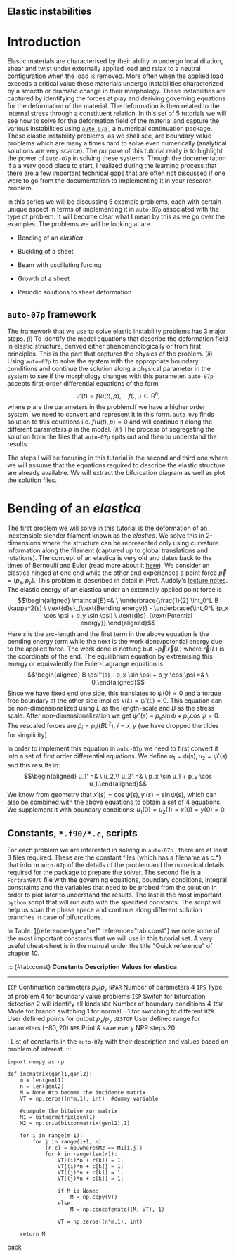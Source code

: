 ## Elastic instabilities
Introduction
============

Elastic materials are characterised by their ability to undergo local
dilation, shear and twist under externally applied load and relax to a
neutral configuration when the load is removed. More often when the
applied load exceeds a critical value these materials undergo
instabilities characterized by a smooth or dramatic change in their
morphology. These instabilities are captured by identifying the forces
at play and deriving governing equations for the deformation of the
material. The deformation is then related to the internal stress through
a constituent relation. In this set of 5 tutorials we will see how to
solve for the deformation field of the material and capture the various
instabilities using [`auto-07p` ](https://github.com/auto-07p/auto-07p),
a numerical continuation package. These elastic instability problems, as
we shall see, are boundary value problems which are many a times hard to
solve even numerically (analytical solutions are very scarce). The
purpose of this tutorial really is to highlight the power of `auto-07p`
in solving these systems. Though the documentation if a a very good
place to start, I realized during the learning process that there are a
few important technical gaps that are often not discussed if one were to
go from the documentation to implementing it in your research problem.

In this series we will be discussing 5 example problems, each with
certain unique aspect in terms of implementing it in `auto-07p`
associated with the type of problem. It will become clear what I mean by
this as we go over the examples. The problems we will be looking at are

-   Bending of an *elastica*

-   Buckling of a sheet

-   Beam with oscillating forcing

-   Growth of a sheet

-   Periodic solutions to sheet deformation

`auto-07p` framework
--------------------

The framework that we use to solve elastic instability problems has 3
major steps. $(i)$ To identify the model equations that describe the
deformation field in elastic structure, derived either
phenomenologically or from first principles. This is the part that
captures the physics of the problem. $(ii)$ Using `auto-07p` to solve
the system with the appropriate boundary conditions and continue the
solution along a physical parameter in the system to see if the
morphology changes with this parameter. `auto-07p` accepts first-order
differential equations of the form
$$u'(t) = f(u(t), p), \quad f(.,.) \in \text{R}^n,$$ where $p$ are the
parameters in the problem.If we have a higher order system, we need to
convert and represent it in this form. `auto-07p` finds solution to this
equations i.e. $f(u(t),p)=0$ and will continue it along the different
parameters $p$ in the model. $(iii)$ The process of segregating the
solution from the files that `auto-07p` spits out and then to understand
the results.

The steps I will be focusing in this tutorial is the second and third
one where we will assume that the equations required to describe the
elastic structure are already available. We will extract the bifurcation
diagram as well as plot the solution files.

Bending of an *elastica*
========================

The first problem we will solve in this tutorial is the deformation of
an inextensible slender filament known as the *elastica*. We solve this
in 2-dimensions where the structure can be represented only using
curvature information along the filament (captured up to global
translations and rotations). The concept of an elastica is very old and
dates back to the times of Bernoulli and Euler (read more about it
[here](https://www2.eecs.berkeley.edu/Pubs/TechRpts/2008/EECS-2008-103.pdf)).
We consider an elastica hinged at one end while the other end
experiences a point force $\vec{p}= (p_x, p_y)$. This problem is
described in detail in Prof. Audoly's [lecture
notes](https://catalogue.polytechnique.fr/cours.php?id=2792). The
elastic energy of an elastica under an externally applied point force is
$$\begin{aligned}
    \mathcal{E}=& \ \underbrace{\frac{1}{2} \int_0^L B \kappa^2(s) \ \text{d}s}_{\text{Bending energy}} - \underbrace{\int_0^L (p_x \cos \psi + p_y \sin \psi) \ \text{d}s}_{\text{Potential energy}}.\end{aligned}$$
Here $s$ is the arc-length and the first term in the above equation is
the bending energy term while the next is the work done/potential energy
due to the applied force. The work done is nothing but
$-\vec{p}.\vec{r}(L)$ where $\vec{r}(L)$ is the coordinate of the end.
The equilibrium equation by extremising this energy or equivalently the
Euler-Lagrange equation is $$\begin{aligned}
    B \psi''(s) - p_x \sin \psi + p_y \cos \psi =& \ 0.\end{aligned}$$
Since we have fixed end one side, this translates to $\psi(0) = 0$ and a
torque free boundary at the other side implies
$\kappa(L) = \psi'(L) = 0$. This equation can be non-dimensionalized
using $L$ as the length-scale and $B$ as the stress scale. After
non-dimensionalization we get
$\psi''(s) - p_x \sin \psi + p_y \cos \psi = 0$. The rescaled forces are
$\tilde{p}_i = p_i/(BL^2),\ i=x, y$ (we have dropped the tildes for
simplicity).

In order to implement this equation in `auto-07p` we need to first
convert it into a set of first order differential equations. We define
$u_1 = \psi(s), u_2 = \psi'(s)$ and this results in: $$\begin{aligned}
    u_1' =& \ u_2,\\
    u_2' =& \ p_x \sin u_1 + p_y \cos u_1.\end{aligned}$$ We know from
geometry that $x'(s) = \cos \psi(s), y'(s) = \sin \psi(s)$, which can
also be combined with the above equations to obtain a set of 4
equations. We supplement it with boundary conditions:
$u_1(0) = u_2(1) = x(0) = y(0) = 0$.

Constants, `*.f90/*.c`, scripts
-------------------------------

For each problem we are interested in solving in `auto-07p` , there are
at least 3 files required. These are the constant files (which has a
filename as c.\*) that inform `auto-07p` of the details of the problem
and the numerical details required for the package to prepare the
solver. The second file is a `Fortran90/C` file with the governing
equations, boundary conditions, integral constraints and the variables
that need to be probed from the solution in order to plot later to
understand the results. The last is the most important `python` script
that will run auto with the specified constants. The script will help us
span the phase space and continue along different solution branches in
case of bifurcations.

In Table. [1](#tab:const){reference-type="ref" reference="tab:const"} we
note some of the most important constants that we will use in this
tutorial set. A very useful cheat-sheet is in the manual under the title
"Quick reference" of chapter 10.

::: {#tab:const}
  **Constants**   **Description**                     **Values for elastica**
  --------------- ----------------------------------- ---------------------------------------------
  `ICP`           Continuation parameters             $p_x/p_y$
  `NPAR`          Number of parameters                4
  `IPS`           Type of problem                     4 for boundary value problems
  `ISP`           Switch for bifurcation detection    2 will identify all kinds
  `NBC`           Number of boundary conditions       4
  `ISW`           Mode for branch switching           1 for normal, -1 for switching to different
  `UZR`           User defined points for output      $p_x/p_y$
  `UZSTOP`        User defined range for parameters   $(-80, 20)$
  `NPR`           Print & save every NPR steps        20

  : List of constants in the `auto-07p` with their description and
  values based on problem of interest.
:::

``` {.python language="Python" caption="Python example"}
import numpy as np
    
def incmatrix(genl1,genl2):
    m = len(genl1)
    n = len(genl2)
    M = None #to become the incidence matrix
    VT = np.zeros((n*m,1), int)  #dummy variable
    
    #compute the bitwise xor matrix
    M1 = bitxormatrix(genl1)
    M2 = np.triu(bitxormatrix(genl2),1) 

    for i in range(m-1):
        for j in range(i+1, m):
            [r,c] = np.where(M2 == M1[i,j])
            for k in range(len(r)):
                VT[(i)*n + r[k]] = 1;
                VT[(i)*n + c[k]] = 1;
                VT[(j)*n + r[k]] = 1;
                VT[(j)*n + c[k]] = 1;
                
                if M is None:
                    M = np.copy(VT)
                else:
                    M = np.concatenate((M, VT), 1)
                
                VT = np.zeros((n*m,1), int)
    
    return M
```


[back](./research)
